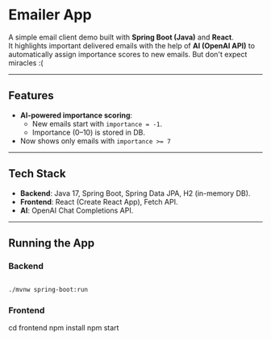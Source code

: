 # Emailer App  

A simple email client demo built with **Spring Boot (Java)** and **React**.  
It highlights important delivered emails with the help of **AI (OpenAI API)** to automatically assign importance scores to new emails. But don't expect miracles :(  

---

## Features
- **AI-powered importance scoring**:  
  - New emails start with `importance = -1`.  
  - Importance (0–10) is stored in DB.  
- Now shows only emails with `importance >= 7`

---

## Tech Stack  
- **Backend**: Java 17, Spring Boot, Spring Data JPA, H2 (in-memory DB).  
- **Frontend**: React (Create React App), Fetch API.  
- **AI**: OpenAI Chat Completions API.  

---

## Running the App  

### Backend  
```bash

./mvnw spring-boot:run
```
### Frontend
cd frontend
npm install
npm start